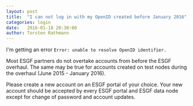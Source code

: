 ```yaml
---
layout: post
title:  "I can not log in with my OpenID created before January 2016"
categories: login
date:   2016-01-18 20:30:00
author: Torsten Rathmann
---
```


I'm getting an error `Error: unable to resolve OpenID identifier.`

Most ESGF partners do not overtake accounts from before the ESGF overhaul. The same may be true for accounts created on test nodes during the overhaul (June 2015 - January 2016). 

Please create a new account on an ESGF portal of your choice. Your new account should be accepted by every ESGF portal and ESGF data node except for change of password and account updates.
